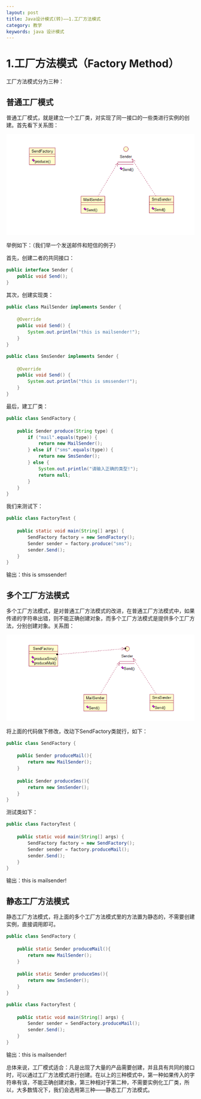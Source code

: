 ```yaml
---
layout: post
title: Java设计模式(转)——1.工厂方法模式
category: 教学
keywords: java 设计模式
---
```


# 1.工厂方法模式（Factory Method）

工厂方法模式分为三种：

## 普通工厂模式

普通工厂模式，就是建立一个工厂类，对实现了同一接口的一些类进行实例的创建。首先看下关系图：

<img src="/assets/img/0008.png">

举例如下：（我们举一个发送邮件和短信的例子）

首先，创建二者的共同接口：

``` java
public interface Sender {
	public void Send();
}
```

其次，创建实现类：

``` java
public class MailSender implements Sender {

	@Override
	public void Send() {
		System.out.println("this is mailsender!");
	}
}
```

``` java
public class SmsSender implements Sender {

	@Override
	public void Send() {
		System.out.println("this is smssender!");
	}
}
```

最后，建工厂类：

``` java
public class SendFactory {

	public Sender produce(String type) {
		if ("mail".equals(type)) {
			return new MailSender();
		} else if ("sms".equals(type)) {
			return new SmsSender();
		} else {
			System.out.println("请输入正确的类型!");
			return null;
		}
	}
}
```

我们来测试下：

``` java
public class FactoryTest {

	public static void main(String[] args) {
		SendFactory factory = new SendFactory();
		Sender sender = factory.produce("sms");
		sender.Send();
	}
}
```

输出：this is smssender!

## 多个工厂方法模式

多个工厂方法模式，是对普通工厂方法模式的改进，在普通工厂方法模式中，如果传递的字符串出错，则不能正确创建对象，而多个工厂方法模式是提供多个工厂方法，分别创建对象。关系图：

<img src="/assets/img/0009.png">

将上面的代码做下修改，改动下SendFactory类就行，如下：

``` java
public class SendFactory {
	
	public Sender produceMail(){
		return new MailSender();
	}
	
	public Sender produceSms(){
		return new SmsSender();
	}
}
```

测试类如下：

``` java
public class FactoryTest {

	public static void main(String[] args) {
		SendFactory factory = new SendFactory();
		Sender sender = factory.produceMail();
		sender.Send();
	}
}
```

输出：this is mailsender!

## 静态工厂方法模式

静态工厂方法模式，将上面的多个工厂方法模式里的方法置为静态的，不需要创建实例，直接调用即可。

``` java
public class SendFactory {
	
	public static Sender produceMail(){
		return new MailSender();
	}
	
	public static Sender produceSms(){
		return new SmsSender();
	}
}
```

``` java
public class FactoryTest {

	public static void main(String[] args) {	
		Sender sender = SendFactory.produceMail();
		sender.Send();
	}
}
```

输出：this is mailsender!

总体来说，工厂模式适合：凡是出现了大量的产品需要创建，并且具有共同的接口时，可以通过工厂方法模式进行创建。在以上的三种模式中，第一种如果传入的字符串有误，不能正确创建对象，第三种相对于第二种，不需要实例化工厂类，所以，大多数情况下，我们会选用第三种——静态工厂方法模式。
